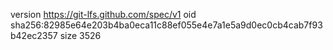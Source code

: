 version https://git-lfs.github.com/spec/v1
oid sha256:82985e64e203b4ba0eca11c88ef055e4e7a1e5a9d0ec0cb4cab7f93b42ec2357
size 3526
